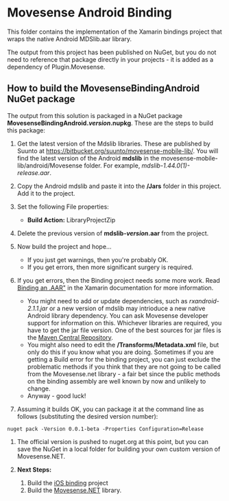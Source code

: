 # Movesense Android Binding

This folder contains the implementation of the Xamarin bindings project that wraps the native Android MDSlib.aar library.

The output from this project has been published on NuGet, but you do not need to reference that package directly in your projects - it is added as a dependency of Plugin.Movesense.

## How to build the MovesenseBindingAndroid NuGet package

The output from this solution is packaged in a NuGet package **MovesenseBindingAndroid.*version*.nupkg**. These are the steps to build this package:

1. Get the latest version of the Mdslib libraries. These are published by Suunto at <https://bitbucket.org/suunto/movesense-mobile-lib/>. You will find the latest version of the Android **mdslib** in the movesense-mobile-lib/android/Movesense folder. For example, *mdslib-1.44.0(1)-release.aar*. 

1. Copy the Android mdslib and paste it into the **/Jars** folder in this project. Add it to the project.

1. Set the following File properties:
   * **Build Action:** LibraryProjectZip

1. Delete the previous version of **mdslib-*version*.aar** from the project.

1. Now build the project and hope...
   * If you just get warnings, then you're probably OK.
   * If you get errors, then more significant surgery is required. 

1. If you get errors, then the Binding project needs some more work. Read [Binding an .AAR"](https://docs.microsoft.com/xamarin/android/platform/binding-java-library/binding-an-aar) in the Xamarin documentation for more information.
   * You might need to add or update dependencies, such as *rxandroid-2.1.1.jar* or a new version of mdslib may intrioduce a new native Android library dependency. You can ask Movesense developer support for information on this. Whichever libraries are required, you have to get the jar file version. One of the best sources for jar files is the [Maven Central Repository](https://search.maven.org/).
   * You might also need to edit the **/Transforms/Metadata.xml** file, but only do this if you know what you are doing. Sometimes if you are getting a Build error for the binding project, you can just exclude the problematic methods if you think that they are not going to be called from the Movesense.net library - a fair bet since the public methods on the binding assembly are well known by now and unlikely to change.
   * Anyway - good luck!

1. Assuming it builds OK, you can package it at the command line as follows (substituting the desired version number):

`nuget pack -Version 0.0.1-beta -Properties Configuration=Release`

1. The official version is pushed to nuget.org at this point, but you can save the NuGet in a local folder for building your own custom version of Movesense.NET.

1. **Next Steps:**
   1. Build the [iOS binding](../../iOS/) project
   1. Build the [Movesense.NET](../../NuGet) library.
